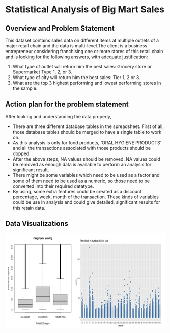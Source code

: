 # Statistical Analysis of Big Mart Sales
## Overview and Problem Statement
This dataset contains sales data on different items at multiple outlets of a major retail chain and the data is multi-level.The client is a business entrepreneur considering franchising one or more stores of this retail chain and is looking for the following answers, with adequate justification:

1) What type of outlet will return him the best sales: Grocery store or Supermarket Type 1, 2, or 3.
2) What type of city will return him the best sales: Tier 1, 2 or 3. 
3) What are the top 3 highest performing and lowest performing stores in the sample.

## Action plan for the problem statement
After looking and understanding the data properly,
- There are three different database tables in the spreadsheet. First of all, those database tables should be merged to have a single table to work on.
- As this analysis is only for food products, ‘ORAL HYGIENE PRODUCTS’ and all the transactions associated with those products should be dopped.
- After the above steps, NA values should be removed. NA values could be removed as enough data is available to perform an analysis for significant result.
- There might be some variables which need to be used as a factor and some of them need to be used as a numeric, so those need to be converted into their required datatype.
- By using, some extra features could be created as a discount percentage, week, month of the transaction. These kinds of variables could be use in analysis and could give detailed, significant results for this retain data.

## Data Visualizations
<img src="images/EDA.png" width="900" height="300">

## 



